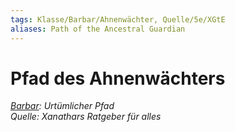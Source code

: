 ```yaml
---
tags: Klasse/Barbar/Ahnenwächter, Quelle/5e/XGtE
aliases: Path of the Ancestral Guardian
---
```

Pfad des Ahnenwächters
======================

[_Barbar_](Barbar.md)_: Urtümlicher Pfad_  
_Quelle: Xanathars Ratgeber für alles_
